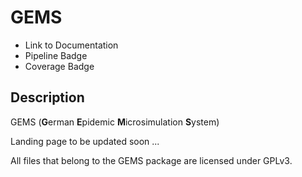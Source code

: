# GEMS

- Link to Documentation
- Pipeline Badge
- Coverage Badge

## Description
GEMS (**G**erman **E**pidemic **M**icrosimulation **S**ystem)


Landing page to be updated soon ...

All files that belong to the GEMS package are licensed under GPLv3.
